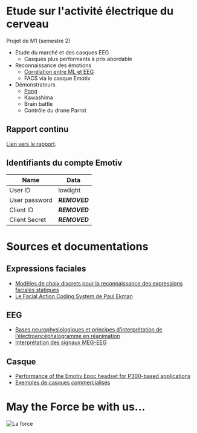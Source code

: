 # Etude sur l'activité électrique du cerveau

Projet de M1 (semestre 2)

* Etude du marché et des casques EEG
    * Casques plus performants à prix abordable
* Reconnaissance des émotions
    * [Corrélation entre ML et EEG](https://github.com/lowlighter/brain/tree/master/emotions)
    * FACS via le casque Emotiv
* Démonstrateurs
    * [Pong](https://github.com/lowlighter/brain/tree/master/pong)
    * Kawashima
    * Brain battle
    * Contrôle du drone Parrot

## Rapport continu
[Lien vers le rapport](https://www.overleaf.com/13615904gxzjrcytrjpc#/52637951/).

## Identifiants du compte Emotiv
| Name | Data |
|---|---|
| User ID | lowlight |
| User password | ***REMOVED*** |
| Client ID | ***REMOVED*** |
| Client Secret | ***REMOVED*** |

# Sources et documentations

## Expressions faciales
* [Modèles de choix discrets pour la reconnaissance des expressions faciales statiques](https://infoscience.epfl.ch/record/183003/files/ExpressionsFaciales.pdf)
* [Le Facial Action Coding System de Paul Ekman](http://www.la-communication-non-verbale.com/2013/03/facial-action-coding-system-6734.html)

## EEG
* [Bases neurophysiologiques et principes d’interprétation de l’électroencéphalogramme en réanimation](https://www.srlf.org/wp-content/uploads/2015/11/0710-Reanimation-Vol16-N6-p546_552.pdf)
* [Interprétation des signaux MEG-EEG](http://www.labos.upmc.fr/center-meg/media/meegirmf2003/BRNeurophysio.pdf)

## Casque
* [Performance of the Emotiv Epoc headset for P300-based applications](https://biomedical-engineering-online.biomedcentral.com/articles/10.1186/1475-925X-12-56)
* [Exemples de casques commercialisés](https://www.diygenius.com/hacking-your-brain-waves/)

# May the Force be with us...
![La force](https://github.com/lowlighter/brain/blob/master/miscelleanous/imgs/demo.png)

